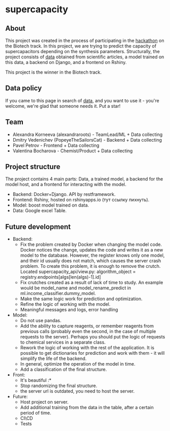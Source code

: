 # supercapacity

## About
This project was created in the process of participating in the [hackathon](https://ai.itmo.ru/dataproducthack)
 on the Biotech track. In this project, we are trying to predict the capacity of supercapacitors depending on the synthesis parameters.
Structurally, the project consists of [data](https://docs.google.com/spreadsheets/d/1hMohZ1m7PjKro6NAdXuMZ854H_L0KN6Z9Z8SgwzjdpY/edit?usp=sharing) obtained from scientific articles, a model trained on this data, a backend on Django, and a frontend on Rshiny.  

This project is the winner in the Biotech track.

## Data policy
If you came to this page in search of [data](https://docs.google.com/spreadsheets/d/1hMohZ1m7PjKro6NAdXuMZ854H_L0KN6Z9Z8SgwzjdpY/edit?usp=sharing), and you want to use it - you're welcome, we're glad that someone needs it. Put a star!
## Team
 * Alexandra Korneeva (alexandraroots) - TeamLead/ML + Data collecting
 * Dmitry Vedenichev (PopeyeTheSailorsCat) - Backend + Data collecting
 * Pavel Petrov - Frontend + Data collecting
 * Valentina Bocharova - Chemist/Product + Data collecting  
## Project structure
 The project contains 4 main parts: Data, a trained model, a backend for the model host, and a frontend for interacting with the model.
 * Backend: Docker+Django. API by restframework.
 * Frontend: Rshiny, hosted on rshinyapps.io (тут ссылку пихнуть).
 * Model: boost model trained on data.
 * Data: Google excel Table.

## Future development
* Backend:
  * Fix the problem created by Docker when changing the model code. Docker notices the change, updates the code and writes it as a new model to the database. However, the register knows only one model, and their id usually does not match, which causes the server crash problem. To create this problem, it is enough to remove the crutch.
Located supercapacity_api/view.py: algorithm_object = registry.endpoints[algs[len(algs)-1].id]
  * Fix crutches created as a result of lack of time to study. An example would be model_name and model_rename_predict in ml.income_classifier.dummy_model.
  * Make the same logic work for prediction and optimization.
  * Refine the logic of working with the model.
  * Meaningful messages and logs, error handling
* Model:
  * Do not use pandas.
  * Add the ability to capture reagents, or remember reagents from previous calls (probably even the second, in the case of multiple requests to the server). Perhaps you should put the logic of requests to chemical services in a separate class.
  * Rework the logic of working with the rest of the application. It is possible to get dictionaries for prediction and work with them - it will simplify the life of the backend.
  * In general, optimize the operation of the model in time.
  * Add a classification of the final structure.
* Front:
  * It's beautiful :*
  * Stop randomizing the final structure.
  * the server url is outdated, you need to host the server.
* Future:
  * Host project on server.
  * Add additional training from the data in the table, after a certain period of time.
  * CI\CD 
  * Tests

